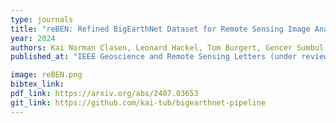 ```yaml
---
type: journals
title: "reBEN: Refined BigEarthNet Dataset for Remote Sensing Image Analysis"
year: 2024
authors: Kai Norman Clasen, Leonard Hackel, Tom Burgert, Gencer Sumbul, Begüm Demir, Volker Markl
published_at: "IEEE Geoscience and Remote Sensing Letters (under review)"

image: reBEN.png
bibtex_link:
pdf_link: https://arxiv.org/abs/2407.03653
git_link: https://github.com/kai-tub/bigearthnet-pipeline
---
```

